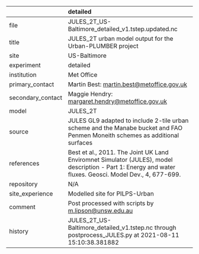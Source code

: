 |                   | detailed                                                                                                                                                |
|:------------------|:--------------------------------------------------------------------------------------------------------------------------------------------------------|
| file              | JULES_2T_US-Baltimore_detailed_v1.tstep.updated.nc                                                                                                      |
| title             | JULES_2T urban model output for the Urban-PLUMBER project                                                                                               |
| site              | US-Baltimore                                                                                                                                            |
| experiment        | detailed                                                                                                                                                |
| institution       | Met Office                                                                                                                                              |
| primary_contact   | Martin Best: martin.best@metoffice.gov.uk                                                                                                               |
| secondary_contact | Maggie Hendry: margaret.hendry@metoffice.gov.uk                                                                                                         |
| model             | JULES_2T                                                                                                                                                |
| source            | JULES GL9 adapted to include 2-tile urban scheme and the Manabe bucket and FAO Penmen Moneith schemes as additional surfaces                            |
| references        | Best et al., 2011. The Joint UK Land Enviromnet Simulator (JULES), model description - Part 1: Energy and water fluxes. Geosci. Model Dev., 4, 677-699. |
| repository        | N/A                                                                                                                                                     |
| site_experience   | Modelled site for PILPS-Urban                                                                                                                           |
| comment           | Post processed with scripts by m.lipson@unsw.edu.au                                                                                                     |
| history           | JULES_2T_US-Baltimore_detailed_v1.tstep.nc through postprocess_JULES.py at 2021-08-11 15:10:38.381882                                                   |
